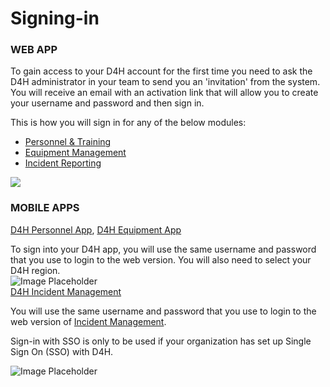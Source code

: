 # Signing-in

### WEB APP

To gain access to your D4H account for the first time you need to ask the D4H administrator in your team to send you an 'invitation' from the system. You will receive an email with an activation link that will allow you to create your username and password and then sign in.  
  
This is how you will sign in for any of the below modules:  
  


* [Personnel & Training ](../../personnel-and-training/getting-started.md)
* [Equipment Management ](../../equipment-management/getting-started.md)
* [Incident Reporting](../../incident-reporting/getting-started.md) 

![](https://support.d4h.org/desk/file/8867536/CreateAccount.gif)

### MOBILE APPS 

  
[D4H Personnel App](https://d4htechnologies.com/resources/mobile-apps), [D4H Equipment App](https://d4htechnologies.com/resources/mobile-apps)  
  


To sign into your D4H app, you will use the same username and password that you use to login to the web version. You will also need to select your D4H region.  
![Image Placeholder](https://support.d4h.org/desk/file/10291308/2020-07-07%20at%2014.58.png)  
[D4H Incident Management](https://d4htechnologies.com/incident-management)  
  
You will use the same username and password that you use to login to the web version of [Incident Management](../../incident-management/getting-started.md).   
  
Sign-in with SSO is only to be used if your organization has set up Single Sign On \(SSO\) with D4H.   
  
![Image Placeholder](https://support.d4h.org/desk/file/10291304/2020-07-07%20at%2014.57.png)

